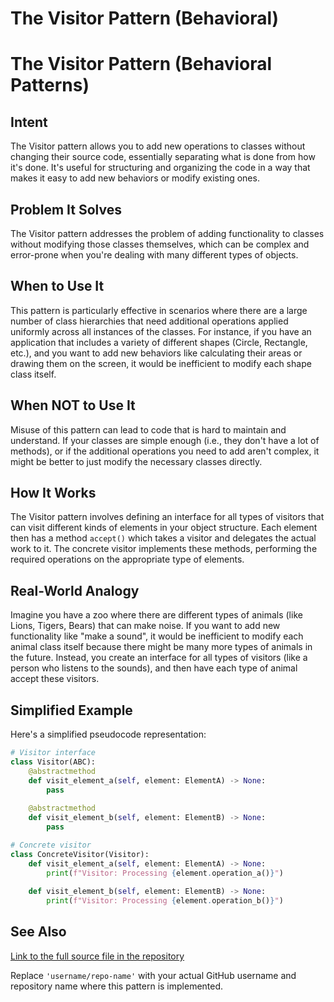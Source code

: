 # The Visitor Pattern (Behavioral)

# The Visitor Pattern (Behavioral Patterns)

## Intent
The Visitor pattern allows you to add new operations to classes without changing their source code, essentially separating what is done from how it's done. It's useful for structuring and organizing the code in a way that makes it easy to add new behaviors or modify existing ones.

## Problem It Solves
The Visitor pattern addresses the problem of adding functionality to classes without modifying those classes themselves, which can be complex and error-prone when you're dealing with many different types of objects. 

## When to Use It
This pattern is particularly effective in scenarios where there are a large number of class hierarchies that need additional operations applied uniformly across all instances of the classes. For instance, if you have an application that includes a variety of different shapes (Circle, Rectangle, etc.), and you want to add new behaviors like calculating their areas or drawing them on the screen, it would be inefficient to modify each shape class itself.

## When NOT to Use It
Misuse of this pattern can lead to code that is hard to maintain and understand. If your classes are simple enough (i.e., they don't have a lot of methods), or if the additional operations you need to add aren't complex, it might be better to just modify the necessary classes directly.

## How It Works
The Visitor pattern involves defining an interface for all types of visitors that can visit different kinds of elements in your object structure. Each element then has a method `accept()` which takes a visitor and delegates the actual work to it. The concrete visitor implements these methods, performing the required operations on the appropriate type of elements.

## Real-World Analogy
Imagine you have a zoo where there are different types of animals (like Lions, Tigers, Bears) that can make noise. If you want to add new functionality like "make a sound", it would be inefficient to modify each animal class itself because there might be many more types of animals in the future. Instead, you create an interface for all types of visitors (like a person who listens to the sounds), and then have each type of animal accept these visitors.

## Simplified Example
Here's a simplified pseudocode representation:
```python
# Visitor interface
class Visitor(ABC):
    @abstractmethod
    def visit_element_a(self, element: ElementA) -> None:
        pass
    
    @abstractmethod
    def visit_element_b(self, element: ElementB) -> None:
        pass

# Concrete visitor
class ConcreteVisitor(Visitor):
    def visit_element_a(self, element: ElementA) -> None:
        print(f"Visitor: Processing {element.operation_a()}")
    
    def visit_element_b(self, element: ElementB) -> None:
        print(f"Visitor: Processing {element.operation_b()}")
```
## See Also
[Link to the full source file in the repository](https://github.com/username/repo-name/blob/main/src/visitor_pattern.py)

Replace `'username/repo-name'` with your actual GitHub username and repository name where this pattern is implemented.